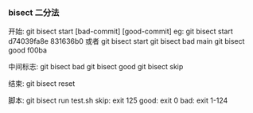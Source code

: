 ### bisect 二分法

开始:
git bisect start [bad-commit] [good-commit]
eg: git bisect start d74039fa8e 831636b0
或者
git bisect start
git bisect bad main
git bisect good f00ba

中间标志:
git bisect bad
git bisect good 
git bisect skip

结束:
git bisect reset

脚本:
git bisect run test.sh
skip: exit 125
good: exit 0
bad: exit 1-124


